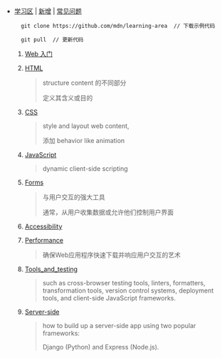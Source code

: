 

* [学习区](https://developer.mozilla.org/en-US/docs/Learn) |
[新增](https://developer.mozilla.org/en-US/docs/Learn/Release_notes) |
[常见问题](https://developer.mozilla.org/en-US/docs/Learn/Common_questions)

        git clone https://github.com/mdn/learning-area  // 下载示例代码

        git pull  // 更新代码

    1. [Web 入门](https://developer.mozilla.org/en-US/docs/Learn/Getting_started_with_the_web)
    2. [HTML](https://developer.mozilla.org/en-US/docs/Learn/HTML)

        > structure content 的不同部分
        >
        > 定义其含义或目的

    3. [CSS](https://developer.mozilla.org/en-US/docs/Learn/CSS)

        > style and layout web content, 
        > 
        > 添加 behavior like animation

    4. [JavaScript](https://developer.mozilla.org/en-US/docs/Learn/JavaScript)

        > dynamic client-side scripting

    5. [Forms](https://developer.mozilla.org/en-US/docs/Learn/Forms)

        > 与用户交互的强大工具
        >
        > 通常，从用户收集数据或允许他们控制用户界面

    6. [Accessibility](https://developer.mozilla.org/en-US/docs/Learn/Accessibility)

    7. [Performance](https://developer.mozilla.org/en-US/docs/Learn/Performance)

        > 确保Web应用程序快速下载并响应用户交互的艺术

    8. [Tools_and_testing](https://developer.mozilla.org/en-US/docs/Learn/Tools_and_testing)

        > such as cross-browser testing tools, linters, formatters, transformation tools, version control systems, deployment tools, and client-side JavaScript frameworks.

    9. [Server-side](https://developer.mozilla.org/en-US/docs/Learn/Server-side)

        > how to build up a server-side app using two popular frameworks: 
        >
        > Django (Python) and Express (Node.js).









